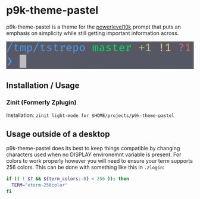 # p9k-theme-pastel

p9k-theme-pastel is a theme for the [powerlevel10k](https://github.com/romkatv/powerlevel10k) prompt that puts an emphasis on simplicity while still getting important information across.

![](Screenshot.png)

## Installation / Usage

### Zinit (Formerly Zplugin)

Installation: `zinit light-mode for $HOME/projects/p9k-theme-pastel`

## Usage outside of a desktop

p9k-theme-pastel does its best to keep things compatible by changing characters used when no DISPLAY environemnt variable is present.
For colors to work properly however you will need to ensure your term supports 256 colors.
This can be done with something like this in `.zlogin`:

```zsh
if (( ! $? && ${term_colors:-0} < 256 )); then
  TERM="xterm-256color"
fi
```

